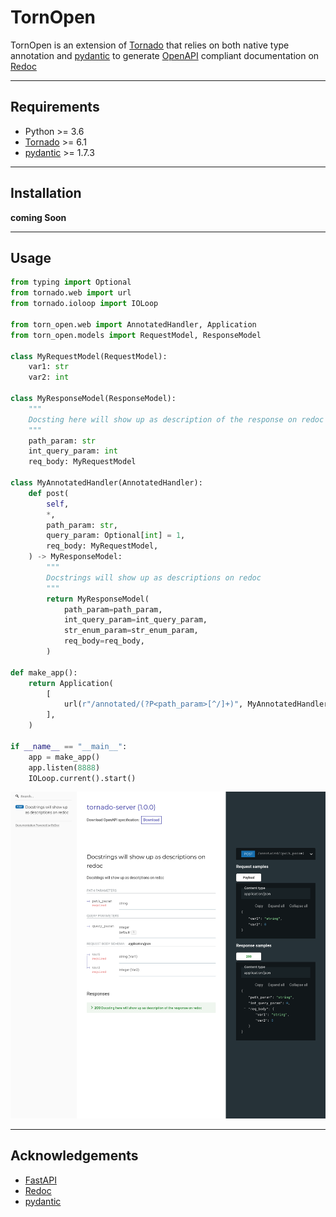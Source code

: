 # TornOpen 

TornOpen is an extension of [Tornado] that relies on both native type annotation and [pydantic] to generate [OpenAPI] compliant documentation on [Redoc]

---
## Requirements
- Python >= 3.6
- [Tornado] >= 6.1 
- [pydantic] >= 1.7.3

---
## Installation
__coming Soon__

---
## Usage

```python
from typing import Optional
from tornado.web import url
from tornado.ioloop import IOLoop

from torn_open.web import AnnotatedHandler, Application
from torn_open.models import RequestModel, ResponseModel

class MyRequestModel(RequestModel):
    var1: str
    var2: int

class MyResponseModel(ResponseModel):
    """
    Docsting here will show up as description of the response on redoc
    """
    path_param: str
    int_query_param: int
    req_body: MyRequestModel

class MyAnnotatedHandler(AnnotatedHandler):
    def post(
        self,
        *,
        path_param: str,
        query_param: Optional[int] = 1,
        req_body: MyRequestModel,
    ) -> MyResponseModel:
        """
        Docstrings will show up as descriptions on redoc
        """
        return MyResponseModel(
            path_param=path_param,
            int_query_param=int_query_param,
            str_enum_param=str_enum_param,
            req_body=req_body,
        )

def make_app():
    return Application(
        [
            url(r"/annotated/(?P<path_param>[^/]+)", MyAnnotatedHandler),
        ],
    )

if __name__ == "__main__":
    app = make_app()
    app.listen(8888)
    IOLoop.current().start()
```

![Redoc Output](/example_redoc.png)

---

## Acknowledgements
- [FastAPI]
- [Redoc]
- [pydantic]

[FastAPI]: https://github.com/tiangolo/fastapi
[OpenAPI]: https://github.com/OAI/OpenAPI-Specification
[Redoc]: https://github.com/Redocly/redoc
[Tornado]: https://github.com/tornadoweb/tornado
[pydantic]: https://github.com/tiangolo/fastapi
